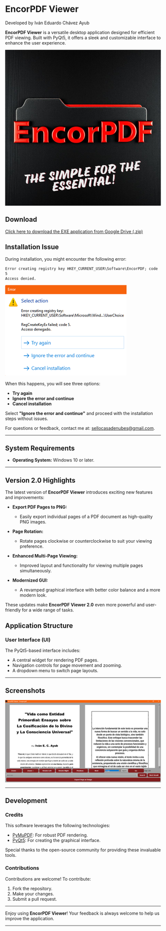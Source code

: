 # EncorPDF Viewer

Developed by Iván Eduardo Chávez Ayub

**EncorPDF Viewer** is a versatile desktop application designed for efficient PDF viewing. Built with PyQt5, it offers a sleek and customizable interface to enhance the user experience.

![EncorPDF Icon](EncorPDF.PNG)

## Download

[Click here to download the EXE application from Google Drive (.zip)](https://drive.google.com/file/d/1dTKplwTzInqTGAkrG0aiial4PqrSJbcB/view?usp=sharing)

## Installation Issue

During installation, you might encounter the following error:

```
Error creating registry key HKEY_CURRENT_USER\Software\EncorPDF; code 5
Access denied.
```

![Application Error Screenshot](ErrorScreen.png)

When this happens, you will see three options:

- **Try again**
- **Ignore the error and continue**
- **Cancel installation**

Select **"Ignore the error and continue"** and proceed with the installation steps without issues.

For questions or feedback, contact me at: [sellocasadenubes@gmail.com](mailto:sellocasadenubes@gmail.com).

---

## System Requirements

- **Operating System:** Windows 10 or later.

---

## Version 2.0 Highlights

The latest version of **EncorPDF Viewer** introduces exciting new features and improvements:

- **Export PDF Pages to PNG:**

  - Easily export individual pages of a PDF document as high-quality PNG images.

- **Page Rotation:**

  - Rotate pages clockwise or counterclockwise to suit your viewing preference.

- **Enhanced Multi-Page Viewing:**

  - Improved layout and functionality for viewing multiple pages simultaneously.

- **Modernized GUI:**
  - A revamped graphical interface with better color balance and a more modern look.

These updates make **EncorPDF Viewer 2.0** even more powerful and user-friendly for a wide range of tasks.

## Application Structure

### User Interface (UI)

The PyQt5-based interface includes:

- A central widget for rendering PDF pages.
- Navigation controls for page movement and zooming.
- A dropdown menu to switch page layouts.

---

## Screenshots

![Application Screenshot](Capture.png)

---

## Development

### Credits

This software leverages the following technologies:

- [PyMuPDF](https://pymupdf.readthedocs.io/en/latest/): For robust PDF rendering.
- [PyQt5](https://pypi.org/project/PyQt5/): For creating the graphical interface.

Special thanks to the open-source community for providing these invaluable tools.

### Contributions

Contributions are welcome! To contribute:

1. Fork the repository.
2. Make your changes.
3. Submit a pull request.

---

Enjoy using **EncorPDF Viewer**! Your feedback is always welcome to help us improve the application.

---
